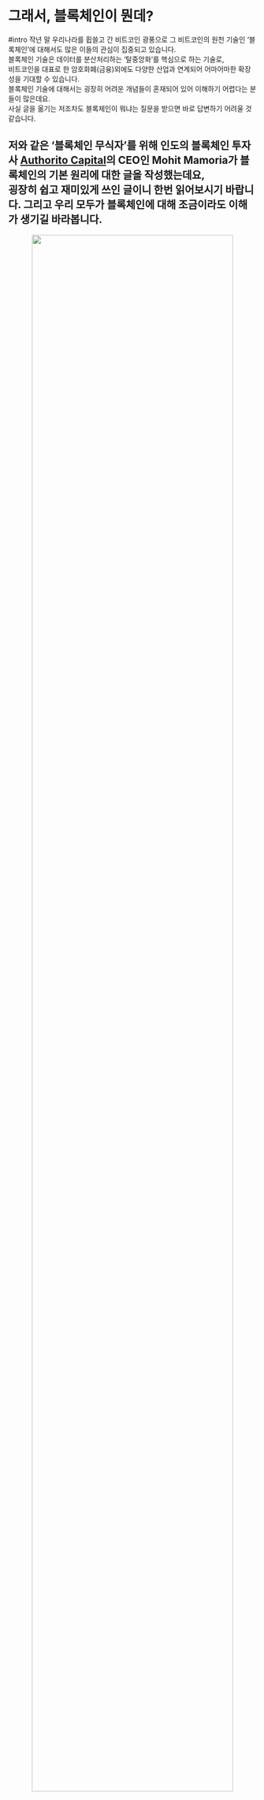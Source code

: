 # 그래서, 블록체인이 뭔데?

#intro
작년 말 우리나라를 휩쓸고 간 비트코인 광풍으로 그 비트코인의 원천 기술인 ‘블록체인’에 대해서도 많은 이들의 관심이 집중되고 있습니다. <br />
블록체인 기술은 데이터를 분산처리하는 ‘탈중앙화’를 핵심으로 하는 기술로, <br />
비트코인을 대표로 한 암호화폐(금융)외에도 다양한 산업과 연계되어 어마어마한 확장성을 기대할 수 있습니다. <br />
블록체인 기술에 대해서는 굉장히 어려운 개념들이 혼재되어 있어 이해하기 어렵다는 분들이 많은데요. <br />
사실 글을 옮기는 저조차도 블록체인이 뭐냐는 질문을 받으면 바로 답변하기 어려울 것 같습니다.<br />

저와 같은 ‘블록체인 무식자’를 위해 인도의 블록체인 투자사 [Authorito Capital](https://authorito.com/)의 CEO인 Mohit Mamoria가 블록체인의 기본 원리에 대한 글을 작성했는데요, <br /> 
굉장히 쉽고 재미있게 쓰인 글이니 한번 읽어보시기 바랍니다. 그리고 우리 모두가 블록체인에 대해 조금이라도 이해가 생기길 바라봅니다.  <br />
-----------------
<p align = "center"><img src = "http://media.fastcampus.co.kr/wp-content/uploads/2018/04/20401933105_576c3f9bf4_b.jpg" width = 90%> </img></p>

원문 링크 : https://hackernoon.com/wtf-is-the-blockchain-1da89ba19348

여러분이 동굴 속에서 숨어서 사는 것이 아니라면, 아마 비트코인과 블록체인에 대해서는 들어보셨을 것입니다. <br />
올해의 유행어인 비트코인과 블록체인은 최근 미디어들이 가장 주목하는 주제입니다. <br />
암호 화폐를 채굴해보지 않았거나, 어떻게 동작하는지 이해하지 못하는 사람들조차 그것들에 대해 이야기하고 있을 정도입니다. <br />
나에게는 IT 기술에 익숙한 친구들보다 그렇지 않은 친구들이 더 많습니다. <br />
그들은 나에게 이러한 ‘새로운 유행어’를 설명해 주기 위해 한동안 나를 귀찮게 해 왔습니다. <br />
분명 나와 같은 감정을 느끼는 사람들이 적어도 수천 명 이상은 될 것이라고 생각합니다. <br />
이런 일이 일어나면, 모든 사람들이 주변 사람들에게 어떤 개념을 설명하기 위해 무언가를 쓸 기회가 생깁니다. <br />
그것이 이 글을 쓰게 된 목적입니다. 이 글은 어떠한 인터넷 사용자라도 이해하기 쉽게 쓰여졌습니다.<br />

----------

# 블록체인 : 우리는 왜 이렇게 복잡한 것을 필요로 할까요?
```text

  “모든 복잡한 문제에 대해 명확하고 단순하며, 잘못된 답이 있습니다.”
  — H.L. 멘켄 (미국의 저널리스트)
  
```

인터넷에 올라온 대부분의 블록체인 관련 글과 다르게, 저는 블록체인에 대해서 먼저 정의하기 이전에 ‘그것이 해결하는 문제’에 대해서 먼저 이야기해보겠습니다. <br />

당신에게 지금 해외여행 중인 ‘조’라는 친한 친구가 있다고 가정해 봅시다. <br />
조가 휴가간지 5일째 되는 날 당신에게 “나 돈이 떨어졌는데 돈 좀 꿔줘.”라고 연락을 합니다. <br />
당신은 조에게 “곧 돈 보낼게, 조금만 기다려.”라고 말하고 전화를 끊습니다. <br 

<p align ="center"> <img src="http://media.fastcampus.co.kr/wp-content/uploads/2018/04/1366347.png" width = 90%></img></p>

당신은 조의 전화를 끊고, 은행의 계좌 담당자에게 전화를 걸어 “내 계좌에서 조의 계좌로 천 달러를 이체해주세요.”라고 요청하고, 담당자는 그에 대해서 그러겠다고 답변합니다.  <br />
그는 계좌를 조회해 천 달러 이상의 잔액이 있는지 확인합니다. <br />
여러분이 넉넉한 잔액을 갖고 있기 때문에, 담당자는 ‘OK’하고 당신이 조의 계좌로 빌려준 내역을 기록합니다.<br />

<p align ="center"> <img src="http://media.fastcampus.co.kr/wp-content/uploads/2018/04/253526246.png" width = 90%></img></p>

그리고, 당신은 조에게 전화해서 “돈을 이체했으니 나중에 은행에 가서 내가 방금 송금한 천 달러 인출해.”라고 전합니다. <br />

자, 지금까지 무슨 일이 일어났나요? 당신과 조는 모두 당신의 돈을 관리하고 있는 은행을 믿었습니다. 이 과정에서 ‘실제’로 오간 ‘현찰’은 없었습니다. <br />
필요한 것은 등록부에 해당 이체내역을 기록한 것 뿐입니다. 더 정확히 말하면, 기록된 항목은 당신과 조가 컨트롤하거나 소유하지 못하는 것입니다.<br />

**이것이 바로, 현재 시스템의 문제입니다.** <br />

```text

  “우리 사이에 신뢰를 구축하기 위해, 우리는 ‘각각 개별적인’ 제 3자에 의존한다.”

```

몇 년 동안, 우리는 이러한 중개인(은행)들에게 의존하여 서로에게 믿음을 다져 왔습니다. 여러분은 “그것을 다루는 데 어떠한 문제가 있나요?”라고 물어볼 수 있습니다. <br />

문제는 그들이 수적으로 열세라는 것입니다. 만약, 사회에 혼란스러운 상황이 주입되어야 한다고 가정하면, 의도적으로 혹은 의도적이지 않게 부패된 사람/조직이 필요합니다. <br />

**– 만약 은행에 불이 나서 당신과 조와의 거래 내역이 기록된 장부가 불에 탄다면?**
**– 은행 계좌 관리자가 천 달러가 아닌 천 오백 달러를 송금했다면?**
**– 관리자가 일부러 실수를 저질렀다면?**
